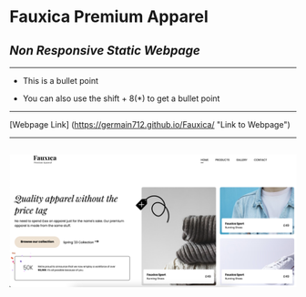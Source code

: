 # **Fauxica Premium Apparel**

## _Non Responsive Static Webpage_

---

- This is a bullet point

* You can also use the shift + 8(\*) to get a bullet point

---

[Webpage Link] (https://germain712.github.io/Fauxica/ "Link to Webpage")

---

## ![Image Link](https://github.com/Germain712/Fauxica/blob/main/images/Fauxica%20Screenshot.png)
